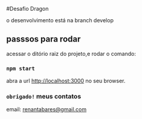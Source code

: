 #Desafio Dragon

o desenvolvimento está na branch develop


## passsos para rodar

acessar o ditório raiz do projeto,e rodar o comando:

### `npm start`


abra a url [http://localhost:3000](http://localhost:3000) no seu browser.



### `obrigado!` meus contatos

email: [renantabares@gmail.com](mailto:renantabares@gmail.com)
